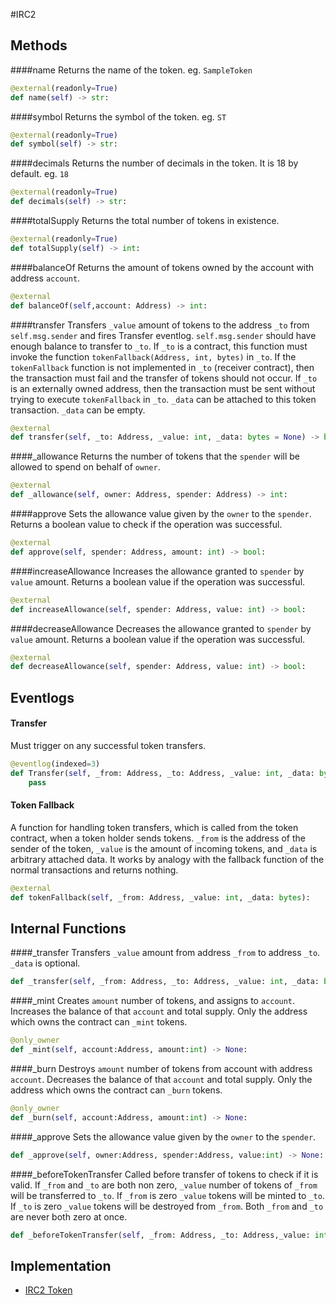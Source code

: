 #IRC2 

## Methods

####name
Returns the name of the token. eg. `SampleToken`
```Python
@external(readonly=True)
def name(self) -> str:
```
####symbol
Returns the symbol of the token. eg. `ST`
```Python
@external(readonly=True)
def symbol(self) -> str:
```

####decimals
Returns the number of decimals in the token. It is 18 by default. eg. `18`
```Python
@external(readonly=True)
def decimals(self) -> str:
```

####totalSupply
Returns the total number of tokens in existence.
```Python
@external(readonly=True)
def totalSupply(self) -> int:
```
####balanceOf
Returns the amount of tokens owned by the account with address `account`.
```Python
@external
def balanceOf(self,account: Address) -> int:
```

####transfer
Transfers `_value` amount of tokens to the address `_to` from `self.msg.sender` and fires Transfer eventlog. `self.msg.sender` should have enough balance to transfer to `_to`. If `_to` is a contract, this function must invoke the function `tokenFallback(Address, int, bytes)` in `_to`. If the `tokenFallback` function is not implemented in `_to` (receiver contract), then the transaction must fail and the transfer of tokens should not occur. If `_to` is an externally owned address, then the transaction must be sent without trying to execute `tokenFallback` in `_to`.  `_data` can be attached to this token transaction. `_data` can be empty.
```Python
@external
def transfer(self, _to: Address, _value: int, _data: bytes = None) -> bool:
```

####\_allowance
Returns the number of tokens that the `spender` will be allowed to spend on behalf of `owner`.
```Python
@external
def _allowance(self, owner: Address, spender: Address) -> int:
```

####approve
Sets the allowance value given by the `owner` to the `spender`. Returns a boolean value to check if the operation was successful.
```Python
@external
def approve(self, spender: Address, amount: int) -> bool:
```

####increaseAllowance
Increases the allowance granted to `spender` by `value` amount. Returns a boolean value if the operation was successful.
```Python
@external
def increaseAllowance(self, spender: Address, value: int) -> bool:
```

####decreaseAllowance
Decreases the allowance granted to `spender` by `value` amount. Returns a boolean value if the operation was successful.
```Python
@external
def decreaseAllowance(self, spender: Address, value: int) -> bool:
```

## Eventlogs

#### Transfer
Must trigger on any successful token transfers.
```python
@eventlog(indexed=3)
def Transfer(self, _from: Address, _to: Address, _value: int, _data: bytes):
    pass
```

#### Token Fallback
A function for handling token transfers, which is called from the token contract, when a token holder sends tokens. `_from` is the address of the sender of the token, `_value` is the amount of incoming tokens, and `_data` is arbitrary attached data. It works by analogy with the fallback function of the normal transactions and returns nothing.
```python
@external
def tokenFallback(self, _from: Address, _value: int, _data: bytes):
```

## Internal Functions

####\_transfer
Transfers `_value` amount from address `_from` to address `_to`. `_data` is optional.
```Python
def _transfer(self, _from: Address, _to: Address, _value: int, _data: bytes = None) -> None:
```

####\_mint
Creates `amount` number of tokens, and assigns to `account`. Increases the balance of that `account` and total supply. Only the address which owns the contract can `_mint` tokens.
```Python
@only_owner
def _mint(self, account:Address, amount:int) -> None:
```

####\_burn
Destroys `amount` number of tokens from account with address `account`. Decreases the balance of that `account` and total supply. Only the address which owns the contract can `_burn` tokens.
```Python
@only_owner
def _burn(self, account:Address, amount:int) -> None:
```

####\_approve
Sets the allowance value given by the `owner` to the `spender`.
```Python
def _approve(self, owner:Address, spender:Address, value:int) -> None:
```

####\_beforeTokenTransfer
Called before transfer of tokens to check if it is valid. If `_from` and `_to` are both non zero, `_value` number of tokens of `_from` will be transferred to `_to`. If `_from` is zero `_value` tokens will be minted to `_to`. 		If `_to` is zero `_value` tokens will be destroyed from `_from`. Both `_from` and `_to` are never both zero at once.
```Python
def _beforeTokenTransfer(self, _from: Address, _to: Address,_value: int) -> None:
```

## Implementation
* [IRC2 Token](https://github.com/OpenDevICON/odi-contracts/blob/test-fixed/ODIContracts/tokens/IRC2.py "IRC2")